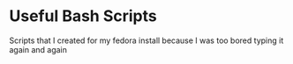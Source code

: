 # Useful Bash Scripts
 Scripts that I created for my fedora install because I was too bored typing it again and again
